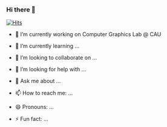 ### Hi there 👋

[![Hits](https://hits.seeyoufarm.com/api/count/incr/badge.svg?url=https%3A%2F%2Fgithub.com%2Fgjbae1212%2Fhit-counter)](https://hits.seeyoufarm.com)                    

- 🔭 I’m currently working on Computer Graphics Lab @ CAU

- 🌱 I’m currently learning ...
- 👯 I’m looking to collaborate on ...
- 🤔 I’m looking for help with ...
- 💬 Ask me about ...
- 📫 How to reach me: ...
- 😄 Pronouns: ...
- ⚡ Fun fact: ...


<!--
**NahyukLEE/NahyukLEE** is a ✨ _special_ ✨ repository because its `README.md` (this file) appears on your GitHub profile.

Here are some ideas to get you started:


-->
